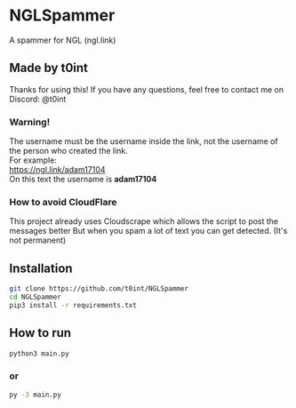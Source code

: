 # NGLSpammer
A spammer for NGL (ngl.link)

## Made by t0int
Thanks for using this! If you have any questions, feel free to contact me on Discord: @t0int 


### Warning!
The username must be the username inside the link, not the username of the person who created the link. <br>
For example:<br>
https://ngl.link/adam17104<br>
On this text the username is **adam17104**

### How to avoid CloudFlare
This project already uses Cloudscrape which allows the script to post the messages better
But when you spam a lot of text you can get detected. (It's not permanent)

## Installation
```bash
git clone https://github.com/t0int/NGLSpammer
cd NGLSpammer
pip3 install -r requirements.txt
```

## How to run
```bash
python3 main.py
```
### or
```bash
py -3 main.py
```

